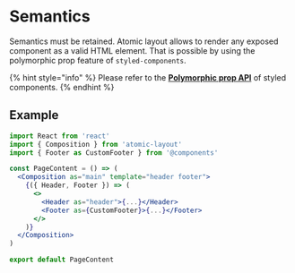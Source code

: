 # Semantics

Semantics must be retained. Atomic layout allows to render any exposed component as a valid HTML element. That is possible by using the polymorphic prop feature of `styled-components`.

{% hint style="info" %}
Please refer to the [**Polymorphic prop API**](https://www.styled-components.com/docs/api#as-polymorphic-prop) of styled components.
{% endhint %}

## Example

```jsx
import React from 'react'
import { Composition } from 'atomic-layout'
import { Footer as CustomFooter } from '@components'

const PageContent = () => (
  <Composition as="main" template="header footer">
    {({ Header, Footer }) => (
      <>
        <Header as="header">{...}</Header>
        <Footer as={CustomFooter}>{...}</Footer>
      </>
    )}
  </Composition>
)

export default PageContent
```

